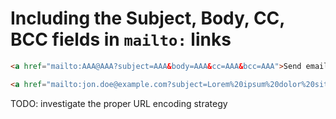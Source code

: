 # Including the Subject, Body, CC, BCC fields in `mailto:` links

```html
<a href="mailto:AAA@AAA?subject=AAA&body=AAA&cc=AAA&bcc=AAA">Send email</a>
```

```html
<a href="mailto:jon.doe@example.com?subject=Lorem%20ipsum%20dolor%20sit%20amet&body=Qui%20minim%20labore%20adipisicing%20minim%20sint%20cillum%20sint%20consectetur%20cupidatat&cc=jane.doe@example.com&bcc=foo.bar@example.com">Send email</a>
```

TODO: investigate the proper URL encoding strategy
